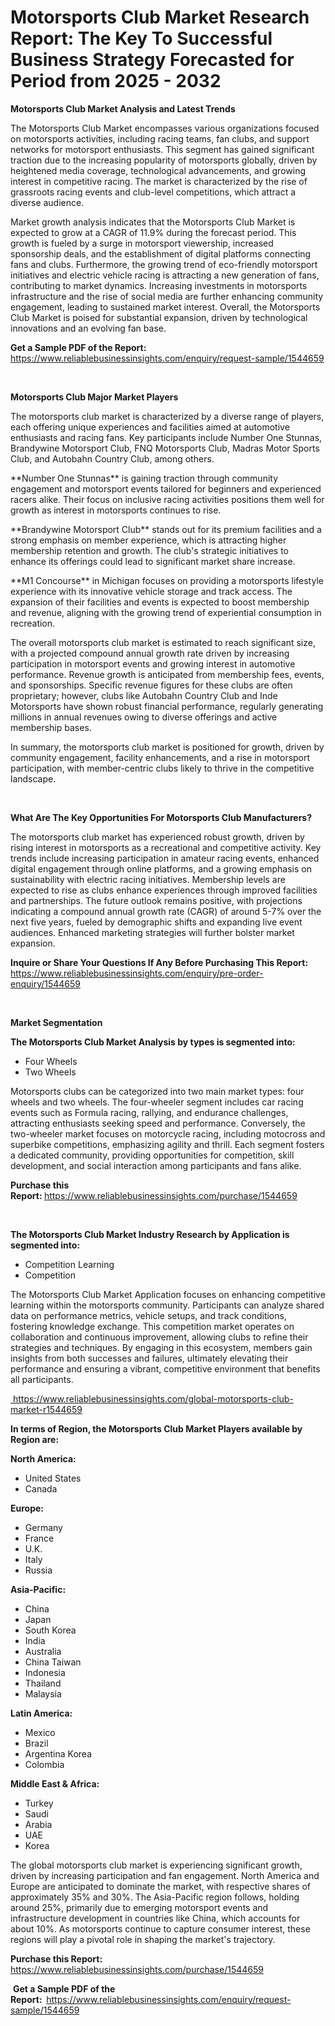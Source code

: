 <p><h1>Motorsports Club Market Research Report: The Key To Successful Business Strategy Forecasted for Period from 2025 - 2032</h1></p><p><strong>Motorsports Club Market Analysis and Latest Trends</strong></p>
<p><p>The Motorsports Club Market encompasses various organizations focused on motorsports activities, including racing teams, fan clubs, and support networks for motorsport enthusiasts. This segment has gained significant traction due to the increasing popularity of motorsports globally, driven by heightened media coverage, technological advancements, and growing interest in competitive racing. The market is characterized by the rise of grassroots racing events and club-level competitions, which attract a diverse audience.</p><p>Market growth analysis indicates that the Motorsports Club Market is expected to grow at a CAGR of 11.9% during the forecast period. This growth is fueled by a surge in motorsport viewership, increased sponsorship deals, and the establishment of digital platforms connecting fans and clubs. Furthermore, the growing trend of eco-friendly motorsport initiatives and electric vehicle racing is attracting a new generation of fans, contributing to market dynamics. Increasing investments in motorsports infrastructure and the rise of social media are further enhancing community engagement, leading to sustained market interest. Overall, the Motorsports Club Market is poised for substantial expansion, driven by technological innovations and an evolving fan base.</p></p>
<p><strong>Get a Sample PDF of the Report:&nbsp;</strong> <a href="https://www.reliablebusinessinsights.com/enquiry/request-sample/1544659?utm_campaign=2853&utm_medium=2&utm_source=Github&utm_content=ia&utm_term=20042025&utm_id=motorsports-club">https://www.reliablebusinessinsights.com/enquiry/request-sample/1544659</a></p>
<p>&nbsp;</p>
<p><strong>Motorsports Club Major Market Players</strong></p>
<p><p>The motorsports club market is characterized by a diverse range of players, each offering unique experiences and facilities aimed at automotive enthusiasts and racing fans. Key participants include Number One Stunnas, Brandywine Motorsport Club, FNQ Motorsports Club, Madras Motor Sports Club, and Autobahn Country Club, among others. </p><p>**Number One Stunnas** is gaining traction through community engagement and motorsport events tailored for beginners and experienced racers alike. Their focus on inclusive racing activities positions them well for growth as interest in motorsports continues to rise.</p><p>**Brandywine Motorsport Club** stands out for its premium facilities and a strong emphasis on member experience, which is attracting higher membership retention and growth. The club's strategic initiatives to enhance its offerings could lead to significant market share increase.</p><p>**M1 Concourse** in Michigan focuses on providing a motorsports lifestyle experience with its innovative vehicle storage and track access. The expansion of their facilities and events is expected to boost membership and revenue, aligning with the growing trend of experiential consumption in recreation.</p><p>The overall motorsports club market is estimated to reach significant size, with a projected compound annual growth rate driven by increasing participation in motorsport events and growing interest in automotive performance. Revenue growth is anticipated from membership fees, events, and sponsorships. Specific revenue figures for these clubs are often proprietary; however, clubs like Autobahn Country Club and Inde Motorsports have shown robust financial performance, regularly generating millions in annual revenues owing to diverse offerings and active membership bases.</p><p>In summary, the motorsports club market is positioned for growth, driven by community engagement, facility enhancements, and a rise in motorsport participation, with member-centric clubs likely to thrive in the competitive landscape.</p></p>
<p>&nbsp;</p>
<p><strong>What Are The Key Opportunities For Motorsports Club Manufacturers?</strong></p>
<p><p>The motorsports club market has experienced robust growth, driven by rising interest in motorsports as a recreational and competitive activity. Key trends include increasing participation in amateur racing events, enhanced digital engagement through online platforms, and a growing emphasis on sustainability with electric racing initiatives. Membership levels are expected to rise as clubs enhance experiences through improved facilities and partnerships. The future outlook remains positive, with projections indicating a compound annual growth rate (CAGR) of around 5-7% over the next five years, fueled by demographic shifts and expanding live event audiences. Enhanced marketing strategies will further bolster market expansion.</p></p>
<p><strong>Inquire or Share Your Questions If Any Before Purchasing This Report:</strong> <a href="https://www.reliablebusinessinsights.com/enquiry/pre-order-enquiry/1544659?utm_campaign=2853&utm_medium=2&utm_source=Github&utm_content=ia&utm_term=20042025&utm_id=motorsports-club">https://www.reliablebusinessinsights.com/enquiry/pre-order-enquiry/1544659</a></p>
<p>&nbsp;</p>
<p><strong>Market Segmentation</strong></p>
<p><strong>The Motorsports Club Market Analysis by types is segmented into:</strong></p>
<p><ul><li>Four Wheels</li><li>Two Wheels</li></ul></p>
<p><p>Motorsports clubs can be categorized into two main market types: four wheels and two wheels. The four-wheeler segment includes car racing events such as Formula racing, rallying, and endurance challenges, attracting enthusiasts seeking speed and performance. Conversely, the two-wheeler market focuses on motorcycle racing, including motocross and superbike competitions, emphasizing agility and thrill. Each segment fosters a dedicated community, providing opportunities for competition, skill development, and social interaction among participants and fans alike.</p></p>
<p><strong>Purchase this Report:&nbsp;</strong><a href="https://www.reliablebusinessinsights.com/purchase/1544659?utm_campaign=2853&utm_medium=2&utm_source=Github&utm_content=ia&utm_term=20042025&utm_id=motorsports-club">https://www.reliablebusinessinsights.com/purchase/1544659</a></p>
<p>&nbsp;</p>
<p><strong>The Motorsports Club Market Industry Research by Application is segmented into:</strong></p>
<p><ul><li>Competition Learning</li><li>Competition</li></ul></p>
<p><p>The Motorsports Club Market Application focuses on enhancing competitive learning within the motorsports community. Participants can analyze shared data on performance metrics, vehicle setups, and track conditions, fostering knowledge exchange. This competition market operates on collaboration and continuous improvement, allowing clubs to refine their strategies and techniques. By engaging in this ecosystem, members gain insights from both successes and failures, ultimately elevating their performance and ensuring a vibrant, competitive environment that benefits all participants.</p></p>
<p><a href="https://www.reliablebusinessinsights.com/global-motorsports-club-market-r1544659?utm_campaign=2853&utm_medium=2&utm_source=Github&utm_content=ia&utm_term=20042025&utm_id=motorsports-club">&nbsp;https://www.reliablebusinessinsights.com/global-motorsports-club-market-r1544659</a></p>
<p><strong>In terms of Region, the Motorsports Club Market Players available by Region are:</strong></p>
<p>
    <p> <strong> North America: </strong>
        <ul>
            <li>United States</li>
            <li>Canada</li>
        </ul>
        </p> 
    <p> <strong> Europe: </strong>
        <ul>
            <li>Germany</li>
            <li>France</li>
            <li>U.K.</li>
            <li>Italy</li>
            <li>Russia</li>
        </ul>
        </p> 
    <p> <strong> Asia-Pacific: </strong>
        <ul>
            <li>China</li>
            <li>Japan</li>
            <li>South Korea</li>
            <li>India</li>
            <li>Australia</li>
            <li>China Taiwan</li>
            <li>Indonesia</li>
            <li>Thailand</li>
            <li>Malaysia</li>
        </ul>
        </p> 
    <p> <strong> Latin America: </strong>
        <ul>
            <li>Mexico</li>
            <li>Brazil</li>
            <li>Argentina Korea</li>
            <li>Colombia</li>
        </ul>
        </p> 
    <p> <strong> Middle East & Africa: </strong>
        <ul>
            <li>Turkey</li>
            <li>Saudi</li>
            <li>Arabia</li>
            <li>UAE</li>
            <li>Korea</li>
        </ul>
    </p>
    </p>
<p><p>The global motorsports club market is experiencing significant growth, driven by increasing participation and fan engagement. North America and Europe are anticipated to dominate the market, with respective shares of approximately 35% and 30%. The Asia-Pacific region follows, holding around 25%, primarily due to emerging motorsport events and infrastructure development in countries like China, which accounts for about 10%. As motorsports continue to capture consumer interest, these regions will play a pivotal role in shaping the market's trajectory.</p></p>
<p><strong>Purchase this Report: </strong><a href="https://www.reliablebusinessinsights.com/purchase/1544659?utm_campaign=2853&utm_medium=2&utm_source=Github&utm_content=ia&utm_term=20042025&utm_id=motorsports-club">https://www.reliablebusinessinsights.com/purchase/1544659</a></p>
<p>&nbsp;<strong>Get a Sample PDF of the Report:&nbsp;&nbsp;</strong><a href="https://www.reliablebusinessinsights.com/enquiry/request-sample/1544659?utm_campaign=2853&utm_medium=2&utm_source=Github&utm_content=ia&utm_term=20042025&utm_id=motorsports-club">https://www.reliablebusinessinsights.com/enquiry/request-sample/1544659</a></p>
<p><strong></strong></p>
<p><p></p><p></p><p></p></p>